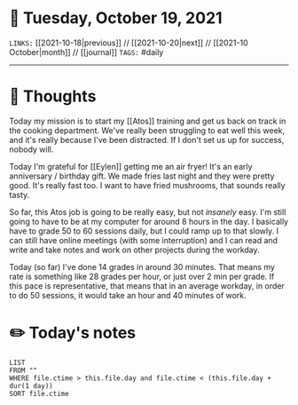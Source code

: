 # 📅 Tuesday, October 19, 2021
`LINKS:` [[2021-10-18|previous]] // [[2021-10-20|next]] // [[2021-10 October|month]] // [[journal]] 
`TAGS:` #daily

---
# 💭 Thoughts
Today my mission is to start my [[Atos]] training and get us back on track in the cooking department. We've really been struggling to eat well this week, and it's really because I've been distracted. If I don't set us up for success, nobody will.

Today I'm grateful for [[Eylen]] getting me an air fryer! It's an early anniversary / birthday gift. We made fries last night and they were pretty good. It's really fast too. I want to have fried mushrooms, that sounds really tasty. 

So far, this Atos job is going to be really easy, but not *insanely* easy. I'm still going to have to be at my computer for around 8 hours in the day. I basically have to grade 50 to 60 sessions daily, but I could ramp up to that slowly. I can still have online meetings (with some interruption) and I can read and write and take notes and work on other projects during the workday. 

Today (so far) I've done 14 grades in around 30 minutes. That means my rate is something like 28 grades per hour, or just over 2 min per grade. If this pace is representative, that means that in an average workday, in order to do 50 sessions, it would take an hour and 40 minutes of work. 

# ✏️ Today's notes
```dataview
LIST 
FROM ""
WHERE file.ctime > this.file.day and file.ctime < (this.file.day + dur(1 day))
SORT file.ctime
```
